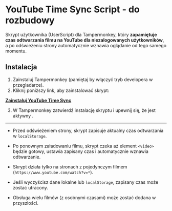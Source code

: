 # YouTube Time Sync Script - do rozbudowy

Skrypt użytkownika (UserScript) dla Tampermonkey, który **zapamiętuje czas odtwarzania filmu na YouTube dla niezalogowanych użytkowników**, a po odświeżeniu strony automatycznie wznawia oglądanie od tego samego momentu.

## Instalacja

1. Zainstaluj Tampermonkey (pamiętaj by włączyć tryb developera w przegladarce).
2. Kliknij poniższy link, aby zainstalować skrypt:

**[Zainstaluj YouTube Time Sync](https://raw.githubusercontent.com/natows/youtube-time-syncer/main/youtube-time-syncer.user.js)**

3. W Tampermonkey zatwierdź instalację skryptu i upewnij się, że jest aktywny .

---

- Przed odświeżeniem strony, skrypt zapisuje aktualny czas odtwarzania w `localStorage`.
- Po ponownym załadowaniu filmu, skrypt czeka aż element `<video>` będzie gotowy, ustawia zapisany czas i automatycznie wznawia odtwarzanie.

- Skrypt działa tylko na stronach z pojedynczym filmem (`https://www.youtube.com/watch?v=*`).
- Jeśli wyczyścisz dane lokalne lub `localStorage`, zapisany czas może zostać utracony.
- Obsługa wielu filmów (z osobnymi czasami) może zostać dodana w przyszłości.

